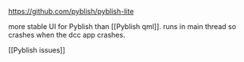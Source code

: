 https://github.com/pyblish/pyblish-lite

more stable UI for Pyblish than [[Pyblish qml]].
runs in main thread so crashes when the dcc app crashes.

[[Pyblish issues]]